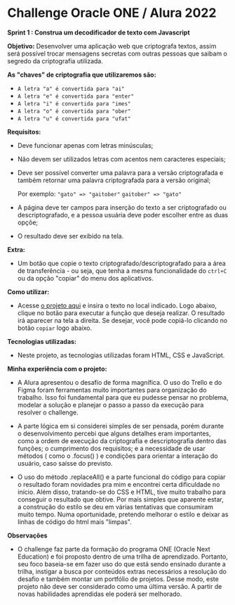 # Challenge Oracle ONE / Alura 2022 

**Sprint 1 : Construa um decodificador de texto com Javascript**

**Objetivo:**
Desenvolver uma aplicação web que criptografa textos, assim será possível trocar mensagens secretas com outras pessoas que saibam o segredo da criptografia utilizada.

**As "chaves" de criptografia que utilizaremos são:**
- `A letra "a" é convertida para "ai"`  
- `A letra "e" é convertida para "enter"`  
- `A letra "i" é convertida para "imes"`  
- `A letra "o" é convertida para "ober"`  
- `A letra "u" é convertida para "ufat"`  

**Requisitos:**
- Deve funcionar apenas com letras minúsculas;
- Não devem ser utilizados letras com acentos nem caracteres especiais;
- Deve ser possível converter uma palavra para a versão criptografada e também retornar uma palavra criptografada para a versão original;

    Por exemplo:
    `"gato" => "gaitober"`
    `gaitober" => "gato"`

- A página deve ter campos para inserção do texto a ser criptografado ou descriptografado, e a pessoa usuária deve poder escolher entre as duas opçõe;
- O resultado deve ser exibido na tela.

**Extra:**
- Um botão que copie o texto criptografado/descriptografado para a área de transferência - ou seja, que tenha a mesma funcionalidade do `ctrl+C` ou da opção "copiar" do menu dos aplicativos.

**Como utilizar:**
- Acesse <a href="">o projeto aqui</a> e insira o texto no local indicado. Logo abaixo, clique no botão para executar a função que deseja realizar. O resultado irá aparecer na tela a direita. Se desejar, você pode copiá-lo clicando no botão `copiar` logo abaixo.

**Tecnologias utilizadas:**
- Neste projeto, as tecnologias utilizadas foram HTML, CSS e JavaScript. 

**Minha experiência com o projeto:**  
- A Alura apresentou o desafio de forma magnífica. O uso do Trello e do Figma foram ferramentas muito importantes para organização do trabalho. Isso foi fundamental para que eu pudesse pensar no problema, modelar a solução e planejar o passo a passo da execução para resolver o challenge. 
  
- A parte lógica em si considerei simples de ser pensada, porém durante o desenvolvimento percebi que alguns detalhes eram importantes, como a ordem de execução da criptografia e descriptografia dentro das funções; o cumprimento dos requisitos; e a necessidade de usar métodos ( como o .focus() ) e condições para orientar a interação do usuário, caso saísse do previsto.  

- O uso do método .replaceAll() e a parte funcional do código para copiar o resultado foram novidades pra mim e encontrei certa dificuldade no início. 
Além disso, tratando-se do CSS e HTML, tive muito trabalho para conseguir o resultado que obtive. Por mais simples que aparente estar, a construção do estilo se deu em várias tentativas que consumiram muito tempo. Numa oportunidade, pretendo melhorar o estilo e deixar as linhas de código do html mais "limpas".

**Observações**  
- O challenge faz parte da formação do programa ONE (Oracle Next Education) e foi proposto dentro de uma trilha de aprendizado. Portanto, seu foco baseia-se em fazer uso do que está sendo ensinado durante a trilha, instigar a busca por conteúdos extras necessários a resolução do desafio e também montar um portfólio de projetos. 
Desse modo, este projeto não deve ser considerado como uma última versão. A partir de novas habilidades aprendidas ele poderá ser melhorado.
